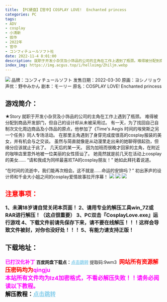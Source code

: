 ```yaml
---
title: 【PC硬盘】【官中】COSPLAY LOVE!  Enchanted princess
categories: PC
tags:
- ADV
- cosplay
- 小清新
- 拔作
- 2022年
- 官中
- コンフィチュールソフト社
date: 2022-11-4 8:01:00
description: 就职于开发小杂货及小饰品的公司的主角在工作上遇到了瓶颈。难得被分配到商品开发部门，但自己的设计却从未被采用过。有一天，为了找回自己自制次文化周边商品及小饰品的原点，他参加了《Time's Aegis 时间的埃癸斯之另一个任务》同人专场活动。在那里主角遇到了身穿完成度很高的cosplay服装的美女，并有机会与之交谈。虽然与简直就像是从动漫里走出来的她聊得很起劲，但缘分应该就止于此了。几天后的某一天。因为加班而很晚才回家的主角，在附近的咖啡店里意外地被一位美丽的女性搭讪了。她竟然就是前几天在活动上cosplay的美女……“请和我成为同样最喜欢TA的cosplay朋友！”她如此拜托着说道。“在时间的流逝中，我们能再次相会。这不就是……命运的安排吗？”初出茅庐的设计师和千金大小姐之间的cosplay爱情故事拉开序幕！
index_img: https://img.acgus.top/i/helloimg/Zhiljm.webp
---
```

![](https://img.acgus.top/i/helloimg/Zhiljm.webp)
品牌：コンフィチュールソフト
发售日期：2022-03-30
原画：ヨシノリョウ
声优：野中みかん
剧本：モーリー
原名：COSPLAY LOVE!  Enchanted princess

## 游戏简介：
★Story
就职于开发小杂货及小饰品的公司的主角在工作上遇到了瓶颈。
难得被分配到商品开发部门，但自己的设计却从未被采用过。
有一天，为了找回自己自制次文化周边商品及小饰品的原点，他参加了《Time's Aegis 时间的埃癸斯之另一个任务》同人专场活动。
在那里主角遇到了身穿完成度很高的cosplay服装的美女，并有机会与之交谈。
虽然与简直就像是从动漫里走出来的她聊得很起劲，但缘分应该就止于此了。
几天后的某一天。
因为加班而很晚才回家的主角，在附近的咖啡店里意外地被一位美丽的女性搭讪了。
她竟然就是前几天在活动上cosplay的美女……
“请和我成为同样最喜欢TA的cosplay朋友！”
她如此拜托着说道。

“在时间的流逝中，我们能再次相会。这不就是……命运的安排吗？”
初出茅庐的设计师和千金大小姐之间的cosplay爱情故事拉开序幕！
![](https://img.acgus.top/i/helloimg/Zhib00.webp)
![](https://img.acgus.top/i/helloimg/Zhi2xh.webp)
![](https://img.acgus.top/i/helloimg/ZhiT9c.webp)




## <font color=#FF0000 >注意事项：</font>
<font size=3><b>1、未满18岁请自觉关闭本页面！
2、请用专业的解压工具win_7Z或RAR进行解压！（这点很重要）
3、PC双击『CosplayLove.exe』运行游戏
4、下载文件前请先保存下来，请不要在线解压！！！这样会导致文件被封，对你也没好处！！！
5、有能力请支持正版！</b></font>

## 下载地址：
<font color=#FF00FF size=3>**已打汉化补丁**</font>
<b>百度网盘下载点：</b><a href="https://pan.baidu.com/s/1ZPg1WbuhneUw1ZFCTT3oNA?pwd=9wm3" style="color: #87CEEB;"><b>点击跳转</b></a> 提取码:9wm3
<a style="padding: 0" href="https://post.qingju.org/AD/"><img style="max-width:100%" src="https://img.acgus.top/i/2024/07/478f689b8021d8d499ab43d21acf137a.gif" alt=""></a>
<b><font color=#FF0000 size=4>网站所有资源解压密码均为</b></font><b><font color=#FF00FF size=4>qingju</font><font color=#FF0000 ></font></b><br><b><font color=#FF00FF size=4>本站所有文件均为lz4加密格式，不看必解压失败！！请务必阅读以下教程。</b></font><br><b><font color=#000 size=4>解压教程：</b><a href="https://post.qingju.org/tutorial/000/" style="color: #87CEEB;"><b>点击跳转</b></a>